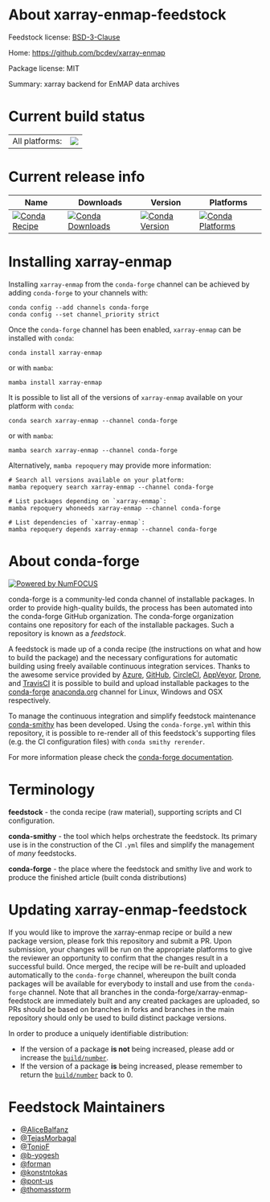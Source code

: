 About xarray-enmap-feedstock
============================

Feedstock license: [BSD-3-Clause](https://github.com/conda-forge/xarray-enmap-feedstock/blob/main/LICENSE.txt)

Home: https://github.com/bcdev/xarray-enmap

Package license: MIT

Summary: xarray backend for EnMAP data archives

Current build status
====================


<table><tr><td>All platforms:</td>
    <td>
      <a href="https://dev.azure.com/conda-forge/feedstock-builds/_build/latest?definitionId=25426&branchName=main">
        <img src="https://dev.azure.com/conda-forge/feedstock-builds/_apis/build/status/xarray-enmap-feedstock?branchName=main">
      </a>
    </td>
  </tr>
</table>

Current release info
====================

| Name | Downloads | Version | Platforms |
| --- | --- | --- | --- |
| [![Conda Recipe](https://img.shields.io/badge/recipe-xarray--enmap-green.svg)](https://anaconda.org/conda-forge/xarray-enmap) | [![Conda Downloads](https://img.shields.io/conda/dn/conda-forge/xarray-enmap.svg)](https://anaconda.org/conda-forge/xarray-enmap) | [![Conda Version](https://img.shields.io/conda/vn/conda-forge/xarray-enmap.svg)](https://anaconda.org/conda-forge/xarray-enmap) | [![Conda Platforms](https://img.shields.io/conda/pn/conda-forge/xarray-enmap.svg)](https://anaconda.org/conda-forge/xarray-enmap) |

Installing xarray-enmap
=======================

Installing `xarray-enmap` from the `conda-forge` channel can be achieved by adding `conda-forge` to your channels with:

```
conda config --add channels conda-forge
conda config --set channel_priority strict
```

Once the `conda-forge` channel has been enabled, `xarray-enmap` can be installed with `conda`:

```
conda install xarray-enmap
```

or with `mamba`:

```
mamba install xarray-enmap
```

It is possible to list all of the versions of `xarray-enmap` available on your platform with `conda`:

```
conda search xarray-enmap --channel conda-forge
```

or with `mamba`:

```
mamba search xarray-enmap --channel conda-forge
```

Alternatively, `mamba repoquery` may provide more information:

```
# Search all versions available on your platform:
mamba repoquery search xarray-enmap --channel conda-forge

# List packages depending on `xarray-enmap`:
mamba repoquery whoneeds xarray-enmap --channel conda-forge

# List dependencies of `xarray-enmap`:
mamba repoquery depends xarray-enmap --channel conda-forge
```


About conda-forge
=================

[![Powered by
NumFOCUS](https://img.shields.io/badge/powered%20by-NumFOCUS-orange.svg?style=flat&colorA=E1523D&colorB=007D8A)](https://numfocus.org)

conda-forge is a community-led conda channel of installable packages.
In order to provide high-quality builds, the process has been automated into the
conda-forge GitHub organization. The conda-forge organization contains one repository
for each of the installable packages. Such a repository is known as a *feedstock*.

A feedstock is made up of a conda recipe (the instructions on what and how to build
the package) and the necessary configurations for automatic building using freely
available continuous integration services. Thanks to the awesome service provided by
[Azure](https://azure.microsoft.com/en-us/services/devops/), [GitHub](https://github.com/),
[CircleCI](https://circleci.com/), [AppVeyor](https://www.appveyor.com/),
[Drone](https://cloud.drone.io/welcome), and [TravisCI](https://travis-ci.com/)
it is possible to build and upload installable packages to the
[conda-forge](https://anaconda.org/conda-forge) [anaconda.org](https://anaconda.org/)
channel for Linux, Windows and OSX respectively.

To manage the continuous integration and simplify feedstock maintenance
[conda-smithy](https://github.com/conda-forge/conda-smithy) has been developed.
Using the ``conda-forge.yml`` within this repository, it is possible to re-render all of
this feedstock's supporting files (e.g. the CI configuration files) with ``conda smithy rerender``.

For more information please check the [conda-forge documentation](https://conda-forge.org/docs/).

Terminology
===========

**feedstock** - the conda recipe (raw material), supporting scripts and CI configuration.

**conda-smithy** - the tool which helps orchestrate the feedstock.
                   Its primary use is in the construction of the CI ``.yml`` files
                   and simplify the management of *many* feedstocks.

**conda-forge** - the place where the feedstock and smithy live and work to
                  produce the finished article (built conda distributions)


Updating xarray-enmap-feedstock
===============================

If you would like to improve the xarray-enmap recipe or build a new
package version, please fork this repository and submit a PR. Upon submission,
your changes will be run on the appropriate platforms to give the reviewer an
opportunity to confirm that the changes result in a successful build. Once
merged, the recipe will be re-built and uploaded automatically to the
`conda-forge` channel, whereupon the built conda packages will be available for
everybody to install and use from the `conda-forge` channel.
Note that all branches in the conda-forge/xarray-enmap-feedstock are
immediately built and any created packages are uploaded, so PRs should be based
on branches in forks and branches in the main repository should only be used to
build distinct package versions.

In order to produce a uniquely identifiable distribution:
 * If the version of a package **is not** being increased, please add or increase
   the [``build/number``](https://docs.conda.io/projects/conda-build/en/latest/resources/define-metadata.html#build-number-and-string).
 * If the version of a package **is** being increased, please remember to return
   the [``build/number``](https://docs.conda.io/projects/conda-build/en/latest/resources/define-metadata.html#build-number-and-string)
   back to 0.

Feedstock Maintainers
=====================

* [@AliceBalfanz](https://github.com/AliceBalfanz/)
* [@TejasMorbagal](https://github.com/TejasMorbagal/)
* [@TonioF](https://github.com/TonioF/)
* [@b-yogesh](https://github.com/b-yogesh/)
* [@forman](https://github.com/forman/)
* [@konstntokas](https://github.com/konstntokas/)
* [@pont-us](https://github.com/pont-us/)
* [@thomasstorm](https://github.com/thomasstorm/)

